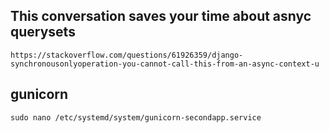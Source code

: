 ## This conversation saves your time about asnyc querysets
```
https://stackoverflow.com/questions/61926359/django-synchronousonlyoperation-you-cannot-call-this-from-an-async-context-u
```

## gunicorn
```
sudo nano /etc/systemd/system/gunicorn-secondapp.service
```